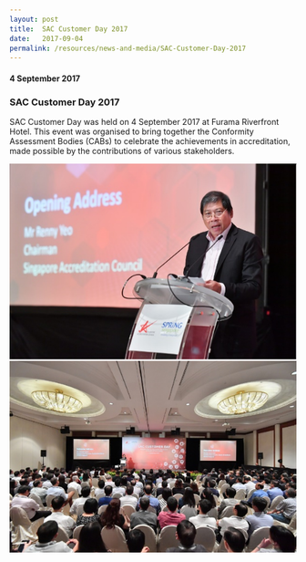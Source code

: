 ```yaml
---
layout: post
title:  SAC Customer Day 2017
date:   2017-09-04
permalink: /resources/news-and-media/SAC-Customer-Day-2017
---
```

#### 4 September 2017
### **SAC Customer Day 2017**

SAC Customer Day was held on 4 September 2017 at Furama Riverfront Hotel. This event was organised to bring together the Conformity Assessment Bodies (CABs) to celebrate the achievements in accreditation, made possible by the contributions of various stakeholders.

![customerday2017_1](/images/customerday2017_1.png) ![customerday2017_2](/images/customerday2017_2.png)
